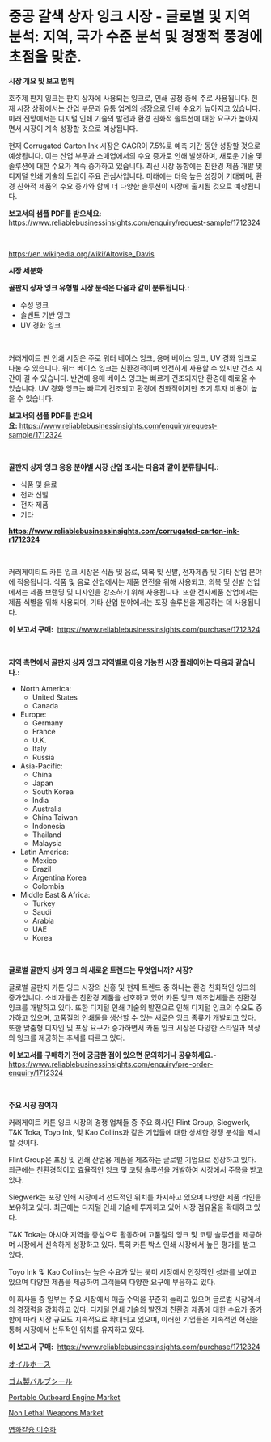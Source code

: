 <p><h1>중공 갈색 상자 잉크 시장 - 글로벌 및 지역 분석: 지역, 국가 수준 분석 및 경쟁적 풍경에 초점을 맞춘.</h1></p><p><strong>시장 개요 및 보고 범위</strong></p>
<p><p>호주제 판지 잉크는 판지 상자에 사용되는 잉크로, 인쇄 공정 중에 주로 사용됩니다. 현재 시장 상황에서는 산업 부문과 유통 업계의 성장으로 인해 수요가 높아지고 있습니다. 미래 전망에서는 디지털 인쇄 기술의 발전과 환경 친화적 솔루션에 대한 요구가 높아지면서 시장이 계속 성장할 것으로 예상됩니다.</p><p>현재 Corrugated Carton Ink 시장은 CAGR이 7.5%로 예측 기간 동안 성장할 것으로 예상됩니다. 이는 산업 부문과 소매업에서의 수요 증가로 인해 발생하며, 새로운 기술 및 솔루션에 대한 수요가 계속 증가하고 있습니다. 최신 시장 동향에는 친환경 제품 개발 및 디지털 인쇄 기술의 도입이 주요 관심사입니다. 미래에는 더욱 높은 성장이 기대되며, 환경 친화적 제품의 수요 증가와 함께 더 다양한 솔루션이 시장에 출시될 것으로 예상됩니다.</p></p>
<p><strong>보고서의 샘플 PDF를 받으세요:</strong> <a href="https://www.reliablebusinessinsights.com/enquiry/request-sample/1712324">https://www.reliablebusinessinsights.com/enquiry/request-sample/1712324</a></p>
<p>&nbsp;</p>
<p><a href="https://en.wikipedia.org/wiki/Altovise_Davis">https://en.wikipedia.org/wiki/Altovise_Davis</a></p>
<p><strong>시장 세분화</strong></p>
<p><strong>골판지 상자 잉크 유형별 시장 분석은 다음과 같이 분류됩니다.:</strong></p>
<p><ul><li>수성 잉크</li><li>솔벤트 기반 잉크</li><li>UV 경화 잉크</li></ul></p>
<p>&nbsp;</p>
<p><p>커러게이트 판 인쇄 시장은 주로 워터 베이스 잉크, 용매 베이스 잉크, UV 경화 잉크로 나눌 수 있습니다. 워터 베이스 잉크는 친환경적이며 안전하게 사용할 수 있지만 건조 시간이 길 수 있습니다. 반면에 용매 베이스 잉크는 빠르게 건조되지만 환경에 해로울 수 있습니다. UV 경화 잉크는 빠르게 건조되고 환경에 친화적이지만 초기 투자 비용이 높을 수 있습니다.</p></p>
<p><strong>보고서의 샘플 PDF를 받으세요:</strong>&nbsp;<a href="https://www.reliablebusinessinsights.com/enquiry/request-sample/1712324">https://www.reliablebusinessinsights.com/enquiry/request-sample/1712324</a></p>
<p>&nbsp;</p>
<p><strong> 골판지 상자 잉크 응용 분야별 시장 산업 조사는 다음과 같이 분류됩니다.:</strong></p>
<p><ul><li>식품 및 음료</li><li>천과 신발</li><li>전자 제품</li><li>기타</li></ul></p>
<p><strong><a href="https://www.reliablebusinessinsights.com/corrugated-carton-ink-r1712324">https://www.reliablebusinessinsights.com/corrugated-carton-ink-r1712324</a></strong></p>
<p>&nbsp;</p>
<p><p>커러게이티드 카튼 잉크 시장은 식품 및 음료, 의복 및 신발, 전자제품 및 기타 산업 분야에 적용됩니다. 식품 및 음료 산업에서는 제품 안전을 위해 사용되고, 의복 및 신발 산업에서는 제품 브랜딩 및 디자인을 강조하기 위해 사용됩니다. 또한 전자제품 산업에서는 제품 식별을 위해 사용되며, 기타 산업 분야에서는 포장 솔루션을 제공하는 데 사용됩니다.</p></p>
<p><strong>이 보고서 구매:</strong>&nbsp; <a href="https://www.reliablebusinessinsights.com/purchase/1712324">https://www.reliablebusinessinsights.com/purchase/1712324</a></p>
<p>&nbsp;</p>
<p><strong>지역 측면에서 골판지 상자 잉크 지역별로 이용 가능한 시장 플레이어는 다음과 같습니다.:</strong></p>
<p><ul>
    <li>
        North America:
        <ul>
            <li>United States</li>
            <li>Canada</li>
        </ul>
    </li>
    <li>
        Europe:
        <ul>
            <li>Germany</li>
            <li>France</li>
            <li>U.K.</li>
            <li>Italy</li>
            <li>Russia</li>
        </ul>
    </li>
    <li>
        Asia-Pacific:
        <ul>
            <li>China</li>
            <li>Japan</li>
            <li>South Korea</li>
            <li>India</li>
            <li>Australia</li>
            <li>China Taiwan</li>
            <li>Indonesia</li>
            <li>Thailand</li>
            <li>Malaysia</li>
        </ul>
    </li>
    <li>
        Latin America:
        <ul>
            <li>Mexico</li>
            <li>Brazil</li>
            <li>Argentina Korea</li>
            <li>Colombia</li>
        </ul>
    </li>
    <li>
        Middle East & Africa:
        <ul>
            <li>Turkey</li>
            <li>Saudi</li>
            <li>Arabia</li>
            <li>UAE</li>
            <li>Korea</li>
        </ul>
    </li>
    </ul></p>
<p>&nbsp;</p>
<p><strong>글로벌 골판지 상자 잉크 의 새로운 트렌드는 무엇입니까? 시장?</strong></p>
<p><p>글로벌 골판지 카톤 잉크 시장의 신흥 및 현재 트렌드 중 하나는 환경 친화적인 잉크의 증가입니다. 소비자들은 친환경 제품을 선호하고 있어 카톤 잉크 제조업체들은 친환경 잉크를 개발하고 있다. 또한 디지털 인쇄 기술의 발전으로 인해 디지털 잉크의 수요도 증가하고 있으며, 고품질의 인쇄물을 생산할 수 있는 새로운 잉크 종류가 개발되고 있다. 또한 맞춤형 디자인 및 포장 요구가 증가하면서 카톤 잉크 시장은 다양한 스타일과 색상의 잉크를 제공하는 추세를 따르고 있다.</p></p>
<p><strong>이 보고서를 구매하기 전에 궁금한 점이 있으면 문의하거나 공유하세요.</strong>- <a href="https://www.reliablebusinessinsights.com/enquiry/pre-order-enquiry/1712324">https://www.reliablebusinessinsights.com/enquiry/pre-order-enquiry/1712324</a></p>
<p>&nbsp;</p>
<p><strong>주요 시장 참여자</strong></p>
<p><p>커러게이트 카튼 잉크 시장의 경쟁 업체들 중 주요 회사인 Flint Group, Siegwerk, T&K Toka, Toyo Ink, 및 Kao Collins과 같은 기업들에 대한 상세한 경쟁 분석을 제시할 것이다.</p><p>Flint Group은 포장 및 인쇄 산업용 제품을 제조하는 글로벌 기업으로 성장하고 있다. 최근에는 친환경적이고 효율적인 잉크 및 코팅 솔루션을 개발하여 시장에서 주목을 받고 있다.</p><p>Siegwerk는 포장 인쇄 시장에서 선도적인 위치를 차지하고 있으며 다양한 제품 라인을 보유하고 있다. 최근에는 디지털 인쇄 기술에 투자하고 있어 시장 점유율을 확대하고 있다.</p><p>T&K Toka는 아시아 지역을 중심으로 활동하며 고품질의 잉크 및 코팅 솔루션을 제공하며 시장에서 신속하게 성장하고 있다. 특히 카톤 박스 인쇄 시장에서 높은 평가를 받고 있다.</p><p>Toyo Ink 및 Kao Collins는 높은 수요가 있는 북미 시장에서 안정적인 성과를 보이고 있으며 다양한 제품을 제공하여 고객들의 다양한 요구에 부응하고 있다.</p><p>이 회사들 중 일부는 주요 시장에서 매출 수익을 꾸준히 늘리고 있으며 글로벌 시장에서의 경쟁력을 강화하고 있다. 디지털 인쇄 기술의 발전과 친환경 제품에 대한 수요가 증가함에 따라 시장 규모도 지속적으로 확대되고 있으며, 이러한 기업들은 지속적인 혁신을 통해 시장에서 선두적인 위치를 유지하고 있다.</p></p>
<p><strong>이 보고서 구매:</strong>&nbsp;&nbsp;<a href="https://www.reliablebusinessinsights.com/purchase/1712324">https://www.reliablebusinessinsights.com/purchase/1712324</a></p>
<p><p><a href="https://github.com/zjkmgcs938405/Market-Research-Report-List-2/blob/main/5468828156831.md">オイルホース</a></p><p><a href="https://github.com/mohamedbakry57/Market-Research-Report-List-4/blob/main/7252891156830.md">ゴム製バルブシール</a></p><p><a href="https://github.com/sleepman642/Market-Research-Report-List-1/blob/main/portable-outboard-engine-market.md">Portable Outboard Engine Market</a></p><p><a href="https://issuu.com/reportprime-2/docs/non-lethal-weapons-market-size-2030_4928919f760cfa">Non Lethal Weapons Market</a></p><p><a href="https://github.com/mdmazharulnwr786/Market-Research-Report-List-1/blob/main/7767912168079.md">염화칼슘 이수화</a></p></p>